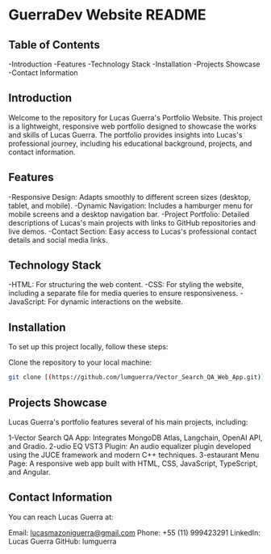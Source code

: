 # GuerraDev Website README

## Table of Contents
-Introduction
-Features
-Technology Stack
-Installation
-Projects Showcase
-Contact Information

## Introduction
Welcome to the repository for Lucas Guerra's Portfolio Website. This project is a lightweight, responsive web portfolio designed to showcase the works and skills of Lucas Guerra. The portfolio provides insights into Lucas's professional journey, including his educational background, projects, and contact information.

## Features
-Responsive Design: Adapts smoothly to different screen sizes (desktop, tablet, and mobile).
-Dynamic Navigation: Includes a hamburger menu for mobile screens and a desktop navigation bar.
-Project Portfolio: Detailed descriptions of Lucas's main projects with links to GitHub repositories and live demos.
-Contact Section: Easy access to Lucas's professional contact details and social media links.

## Technology Stack
-HTML: For structuring the web content.
-CSS: For styling the website, including a separate file for media queries to ensure responsiveness.
-JavaScript: For dynamic interactions on the website.

## Installation
To set up this project locally, follow these steps:

Clone the repository to your local machine:
```bash
git clone [(https://github.com/lumguerra/Vector_Search_QA_Web_App.git)](https://github.com/lumguerra/lucasguerra-portfolio.git)]
```

## Projects Showcase
Lucas Guerra's portfolio features several of his main projects, including:

1-Vector Search QA App: Integrates MongoDB Atlas, Langchain, OpenAI API, and Gradio.
2-udio EQ VST3 Plugin: An audio equalizer plugin developed using the JUCE framework and modern C++ techniques.
3-estaurant Menu Page: A responsive web app built with HTML, CSS, JavaScript, TypeScript, and Angular.

## Contact Information
You can reach Lucas Guerra at:

Email: lucasmazoniguerra@gmail.com
Phone: +55 (11) 999423291
LinkedIn: Lucas Guerra
GitHub: lumguerra
